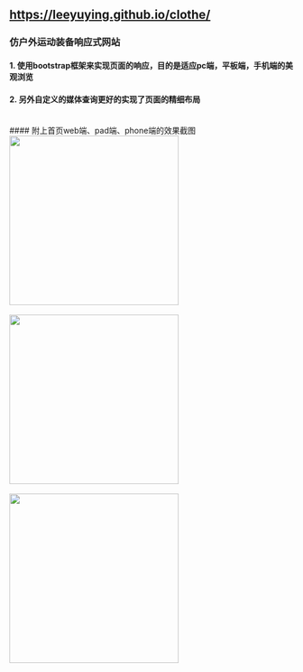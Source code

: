 ## https://leeyuying.github.io/clothe/
### 仿户外运动装备响应式网站
#### 1. 使用bootstrap框架来实现页面的响应，目的是适应pc端，平板端，手机端的美观浏览
#### 2. 另外自定义的媒体查询更好的实现了页面的精细布局
<br/>
####  附上首页web端、pad端、phone端的效果截图
<img src="https://github.com/LeeYuying/outdoors/blob/master/1.png" width="300"/><br/><br/>
<img src="https://github.com/LeeYuying/outdoors/blob/master/2.png" width="300"/><br/><br/>
<img src="https://github.com/LeeYuying/outdoors/blob/master/3.png" width="300"/>
